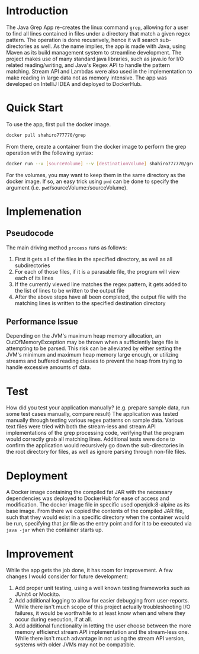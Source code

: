 # Introduction
The Java Grep App re-creates the linux command `grep`, allowing for a user to find all lines contained in files under a directory that match a given regex pattern. The operation is done recusrively, hence it will search sub-directories as well. As the name implies, the app is made with Java, using Maven as its build management system to streamline development. The project makes use of many standard java libraries, such as java.io for I/O related reading/writing, and Java's Regex API to handle the pattern matching. Stream API and Lambdas were also used in the implementation to make reading in large data not as memory intensive. The app was developed on IntelliJ IDEA and deployed to DockerHub.

# Quick Start
To use the app, first pull the docker image.

```bash
docker pull shahiro777770/grep
```

From there, create a container from the docker image to perform the grep operation with the following syntax:

```bash
docker run --v [sourceVolume] --v [destinationVolume] shahiro777770/grep [regexPattern] [sourceDirectory] [destinationDirectory]
```

For the volumes, you may want to keep them in the same directory as the docker image. If so, an easy trick using `pwd` can be done to specify the argument (i.e. `pwd`/sourceVolume:/sourceVolume).

# Implemenation
## Pseudocode
The main driving method `process` runs as follows:
1. First it gets all of the files in the specified directory, as well as all subdirectories
2. For each of those files, if it is a parasable file, the program will view each of its lines
3. If the currently viewed line matches the regex pattern, it gets added to the list of lines to be written to the output file
4. After the above steps have all been completed, the output file with the matching lines is written to the specified destination directory

## Performance Issue
Depending on the JVM's maximum heap memory allocation, an OutOfMemoryException may be thrown when a sufficiently large file is attempting to be parsed. This risk can be alleviated by either setting the JVM's minimum and maximum heap memory large enough, or utilizing streams and buffered reading classes to prevent the heap from trying to handle excessive amounts of data.

# Test
How did you test your application manually? (e.g. prepare sample data, run some test cases manually, compare result)
The application was tested manually through testing various regex patterns on sample data. Various text files were tried with both the stream-less and stream API implementations of the grep processing code, verifying that the program would correctly grab all matching lines. Additional tests were done to confirm the application would recursively go down the sub-directories in the root directory for files, as well as ignore parsing through non-file files.

# Deployment
A Docker image containing the compiled fat JAR with the necessary dependencies was deployed to DockerHub for ease of access and modification. The docker image file in specific used openjdk:8-alpine as its base image. From there we copied the contents of the compiled JAR file, such that they would exist in a specific directory when the container would be run, specifying that jar file as the entry point and for it to be executed via `java -jar` when the container starts up.

# Improvement
While the app gets the job done, it has room for improvement. A few changes I would consider for future development:
1. Add proper unit testing, using a well known testing frameworks such as JUnit4 or Mockito.
2. Add additional logging to allow for easier debugging from user-reports. While there isn't much scope of this project actually troubleshooting I/O failures, it would be worthwhile to at least know when and where they occur during execution, if at all.
3. Add additional functionality in letting the user choose between the more memory efficienct stream API implementation and the stream-less one. While there isn't much advantage in not using the stream API version, systems with older JVMs may not be compatible.